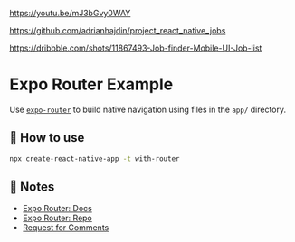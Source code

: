 https://youtu.be/mJ3bGvy0WAY

https://github.com/adrianhajdin/project_react_native_jobs

https://dribbble.com/shots/11867493-Job-finder-Mobile-UI-Job-list


# Expo Router Example

Use [`expo-router`](https://expo.github.io/router) to build native navigation using files in the `app/` directory.

## 🚀 How to use

```sh
npx create-react-native-app -t with-router
```

## 📝 Notes

- [Expo Router: Docs](https://expo.github.io/router)
- [Expo Router: Repo](https://github.com/expo/router)
- [Request for Comments](https://github.com/expo/router/discussions/1)
